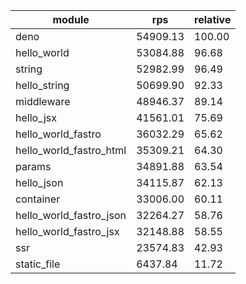 
| module                  | rps      | relative |
| ----------------------- | -------- | -------- |
| deno                    | 54909.13 | 100.00   |
| hello_world             | 53084.88 | 96.68    |
| string                  | 52982.99 | 96.49    |
| hello_string            | 50699.90 | 92.33    |
| middleware              | 48946.37 | 89.14    |
| hello_jsx               | 41561.01 | 75.69    |
| hello_world_fastro      | 36032.29 | 65.62    |
| hello_world_fastro_html | 35309.21 | 64.30    |
| params                  | 34891.88 | 63.54    |
| hello_json              | 34115.87 | 62.13    |
| container               | 33006.00 | 60.11    |
| hello_world_fastro_json | 32264.27 | 58.76    |
| hello_world_fastro_jsx  | 32148.88 | 58.55    |
| ssr                     | 23574.83 | 42.93    |
| static_file             | 6437.84  | 11.72    |